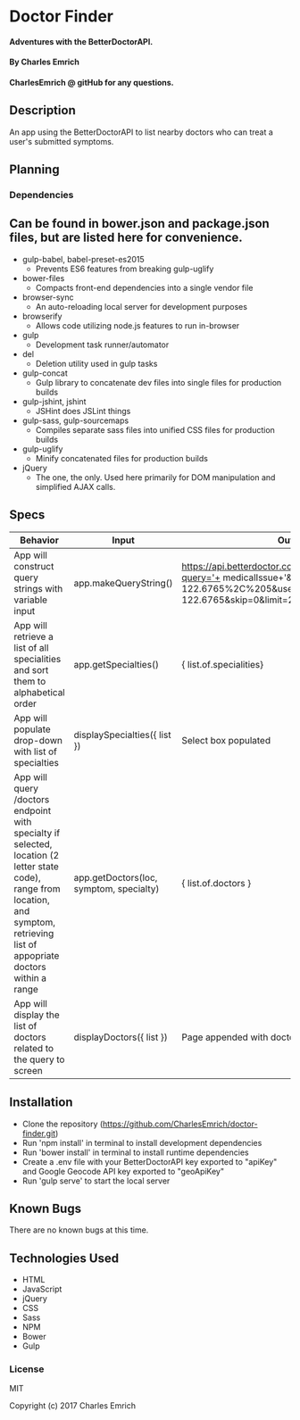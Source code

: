 # Doctor Finder

#### Adventures with the BetterDoctorAPI.

#### By Charles Emrich
#### CharlesEmrich @ gitHub for any questions.

## Description
An app using the BetterDoctorAPI to list nearby doctors who can treat a user's submitted symptoms.

## Planning

### Dependencies
## Can be found in bower.json and package.json files, but are listed here for convenience.
* gulp-babel, babel-preset-es2015
  * Prevents ES6 features from breaking gulp-uglify
* bower-files
  * Compacts front-end dependencies into a single vendor file
* browser-sync
  * An auto-reloading local server for development purposes
* browserify
  * Allows code utilizing node.js features to run in-browser
* gulp
  * Development task runner/automator
* del
  * Deletion utility used in gulp tasks
* gulp-concat
  * Gulp library to concatenate dev files into single files for production builds
* gulp-jshint, jshint
  * JSHint does JSLint things
* gulp-sass, gulp-sourcemaps
  * Compiles separate sass files into unified CSS files for production builds
* gulp-uglify
  * Minify concatenated files for production builds
* jQuery
  * The one, the only. Used here primarily for DOM manipulation and simplified AJAX calls.

## Specs
| Behavior | Input | Output |
| - | - | - |
| App will construct query strings with variable input | app.makeQueryString() | https://api.betterdoctor.com/2016-03-01/doctors?query='+ medicalIssue+'&location=45.5231%2C-122.6765%2C%205&user_location=45.5231%2C-122.6765&skip=0&limit=20&user_key=' + apiKey |
| App will retrieve a list of all specialities and sort them to alphabetical order | app.getSpecialties() | { list.of.specialities} |
| App will populate drop-down with list of specialties | displaySpecialties({ list }) | Select box populated |
| App will query /doctors endpoint with specialty if selected, location (2 letter state code), range from location, and symptom, retrieving list of appopriate doctors within a range | app.getDoctors(loc, symptom, specialty) | { list.of.doctors } |
| App will display the list of doctors related to the query to screen | displayDoctors({ list }) | Page appended with doctor information |

## Installation

* Clone the repository (https://github.com/CharlesEmrich/doctor-finder.git)
* Run 'npm install' in terminal to install development dependencies
* Run 'bower install' in terminal to install runtime dependencies
* Create a .env file with your BetterDoctorAPI key exported to "apiKey" and Google Geocode API key exported to "geoApiKey"
* Run 'gulp serve' to start the local server

## Known Bugs

There are no known bugs at this time.

## Technologies Used

* HTML
* JavaScript
* jQuery
* CSS
* Sass
* NPM
* Bower
* Gulp

### License

MIT

Copyright (c) 2017 Charles Emrich
